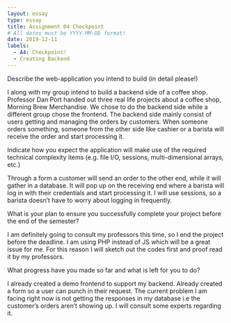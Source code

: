 ```yaml
---
layout: essay
type: essay
title: Assignment 04 Checkpoint
# All dates must be YYYY-MM-DD format!
date: 2019-12-11
labels:
  - A4: Checkpoint! 
  - Creating Backend
---
```


Describe the web-application you intend to build (in detail please!)

I along with my group intend to build a backend side of a coffee shop. Professor Dan Port handed out three real life projects about a coffee shop, Morning Brew Merchandise. We chose to do the backend side while a different group chose the frontend. The backend side mainly consist of users getting and managing the orders by customers. When someone orders something, someone from the other side like cashier or a barista will receive the order and start processing it. 

Indicate how you expect the application will make use of the required technical complexity items (e.g. file I/O, sessions, multi-dimensional arrays, etc.)

Through a form a customer will send an order to the other end, while it will gather in a database. It will pop up on the receiving end where a barista will log in with their credentials and start processing it. I will use sessions, so a barista doesn’t have to worry about logging in frequently.

What is your plan to ensure you successfully complete your project before the end of the semester?

I am definitely going to consult my professors this time, so I end the project before the deadline. I am using PHP instead of JS which will be a great issue for me. For this reason I will sketch out the codes first and proof read it by my professors. 

What progress have you made so far and what is left for you to do?

I already created a demo frontend to support my backend. Already created a form so a user can punch in their request. The current problem I am facing right now is not getting the responses in my database i.e the customer’s orders aren’t showing up. I will consult some experts regarding it. 
